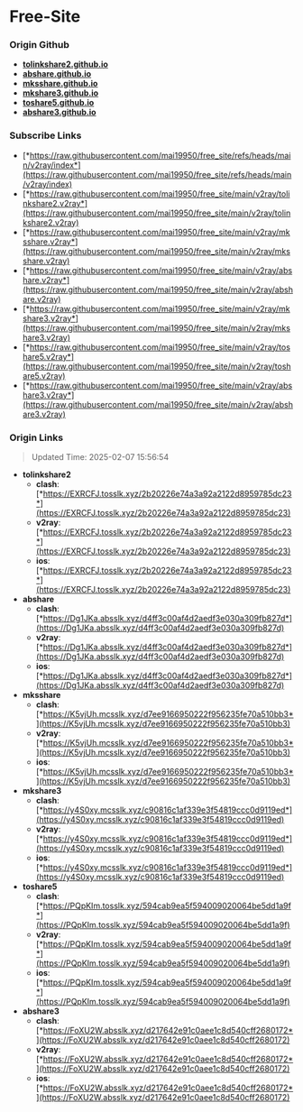 # Free-Site

### Origin Github

- [**tolinkshare2.github.io**](https://github.com/tolinkshare2/tolinkshare2.github.io)
- [**abshare.github.io**](https://github.com/abshare/abshare.github.io)
- [**mksshare.github.io**](https://github.com/mksshare/mksshare.github.io)
- [**mkshare3.github.io**](https://github.com/mkshare3/mkshare3.github.io)
- [**toshare5.github.io**](https://github.com/toshare5/toshare5.github.io)
- [**abshare3.github.io**](https://github.com/abshare3/abshare3.github.io)

### Subscribe Links

- [*https://raw.githubusercontent.com/mai19950/free_site/refs/heads/main/v2ray/index*](https://raw.githubusercontent.com/mai19950/free_site/refs/heads/main/v2ray/index)
- [*https://raw.githubusercontent.com/mai19950/free_site/main/v2ray/tolinkshare2.v2ray*](https://raw.githubusercontent.com/mai19950/free_site/main/v2ray/tolinkshare2.v2ray)
- [*https://raw.githubusercontent.com/mai19950/free_site/main/v2ray/mksshare.v2ray*](https://raw.githubusercontent.com/mai19950/free_site/main/v2ray/mksshare.v2ray)
- [*https://raw.githubusercontent.com/mai19950/free_site/main/v2ray/abshare.v2ray*](https://raw.githubusercontent.com/mai19950/free_site/main/v2ray/abshare.v2ray)
- [*https://raw.githubusercontent.com/mai19950/free_site/main/v2ray/mkshare3.v2ray*](https://raw.githubusercontent.com/mai19950/free_site/main/v2ray/mkshare3.v2ray)
- [*https://raw.githubusercontent.com/mai19950/free_site/main/v2ray/toshare5.v2ray*](https://raw.githubusercontent.com/mai19950/free_site/main/v2ray/toshare5.v2ray)
- [*https://raw.githubusercontent.com/mai19950/free_site/main/v2ray/abshare3.v2ray*](https://raw.githubusercontent.com/mai19950/free_site/main/v2ray/abshare3.v2ray)

### Origin Links

> Updated Time: 2025-02-07 15:56:54

- **tolinkshare2**
  - **clash**: [*https://EXRCFJ.tosslk.xyz/2b20226e74a3a92a2122d8959785dc23*](https://EXRCFJ.tosslk.xyz/2b20226e74a3a92a2122d8959785dc23)
  - **v2ray**: [*https://EXRCFJ.tosslk.xyz/2b20226e74a3a92a2122d8959785dc23*](https://EXRCFJ.tosslk.xyz/2b20226e74a3a92a2122d8959785dc23)
  - **ios**: [*https://EXRCFJ.tosslk.xyz/2b20226e74a3a92a2122d8959785dc23*](https://EXRCFJ.tosslk.xyz/2b20226e74a3a92a2122d8959785dc23)
- **abshare**
  - **clash**: [*https://Dg1JKa.absslk.xyz/d4ff3c00af4d2aedf3e030a309fb827d*](https://Dg1JKa.absslk.xyz/d4ff3c00af4d2aedf3e030a309fb827d)
  - **v2ray**: [*https://Dg1JKa.absslk.xyz/d4ff3c00af4d2aedf3e030a309fb827d*](https://Dg1JKa.absslk.xyz/d4ff3c00af4d2aedf3e030a309fb827d)
  - **ios**: [*https://Dg1JKa.absslk.xyz/d4ff3c00af4d2aedf3e030a309fb827d*](https://Dg1JKa.absslk.xyz/d4ff3c00af4d2aedf3e030a309fb827d)
- **mksshare**
  - **clash**: [*https://K5vjUh.mcsslk.xyz/d7ee9166950222f956235fe70a510bb3*](https://K5vjUh.mcsslk.xyz/d7ee9166950222f956235fe70a510bb3)
  - **v2ray**: [*https://K5vjUh.mcsslk.xyz/d7ee9166950222f956235fe70a510bb3*](https://K5vjUh.mcsslk.xyz/d7ee9166950222f956235fe70a510bb3)
  - **ios**: [*https://K5vjUh.mcsslk.xyz/d7ee9166950222f956235fe70a510bb3*](https://K5vjUh.mcsslk.xyz/d7ee9166950222f956235fe70a510bb3)
- **mkshare3**
  - **clash**: [*https://y4S0xy.mcsslk.xyz/c90816c1af339e3f54819ccc0d9119ed*](https://y4S0xy.mcsslk.xyz/c90816c1af339e3f54819ccc0d9119ed)
  - **v2ray**: [*https://y4S0xy.mcsslk.xyz/c90816c1af339e3f54819ccc0d9119ed*](https://y4S0xy.mcsslk.xyz/c90816c1af339e3f54819ccc0d9119ed)
  - **ios**: [*https://y4S0xy.mcsslk.xyz/c90816c1af339e3f54819ccc0d9119ed*](https://y4S0xy.mcsslk.xyz/c90816c1af339e3f54819ccc0d9119ed)
- **toshare5**
  - **clash**: [*https://PQpKIm.tosslk.xyz/594cab9ea5f594009020064be5dd1a9f*](https://PQpKIm.tosslk.xyz/594cab9ea5f594009020064be5dd1a9f)
  - **v2ray**: [*https://PQpKIm.tosslk.xyz/594cab9ea5f594009020064be5dd1a9f*](https://PQpKIm.tosslk.xyz/594cab9ea5f594009020064be5dd1a9f)
  - **ios**: [*https://PQpKIm.tosslk.xyz/594cab9ea5f594009020064be5dd1a9f*](https://PQpKIm.tosslk.xyz/594cab9ea5f594009020064be5dd1a9f)
- **abshare3**
  - **clash**: [*https://FoXU2W.absslk.xyz/d217642e91c0aee1c8d540cff2680172*](https://FoXU2W.absslk.xyz/d217642e91c0aee1c8d540cff2680172)
  - **v2ray**: [*https://FoXU2W.absslk.xyz/d217642e91c0aee1c8d540cff2680172*](https://FoXU2W.absslk.xyz/d217642e91c0aee1c8d540cff2680172)
  - **ios**: [*https://FoXU2W.absslk.xyz/d217642e91c0aee1c8d540cff2680172*](https://FoXU2W.absslk.xyz/d217642e91c0aee1c8d540cff2680172)

